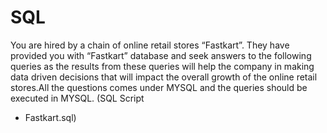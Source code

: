 # SQL

You are hired by a chain of online retail stores “Fastkart”. They have provided you with “Fastkart”
database and seek answers to the following queries as the results from these queries will help the
company in making data driven decisions that will impact the overall growth of the online retail
stores.All the questions comes under MYSQL and the queries should be executed in MYSQL. (SQL Script
- Fastkart.sql)
